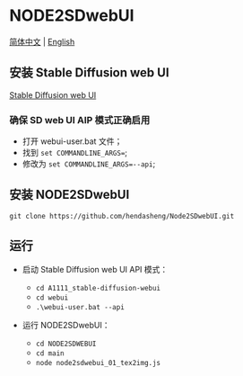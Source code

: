# NODE2SDwebUI

[简体中文](README.md) | [English](README_EN.md)

## 安装 Stable Diffusion web UI
[Stable Diffusion web UI](https://github.com/AUTOMATIC1111/stable-diffusion-webui)

### 确保 SD web UI AIP 模式正确启用
- 打开 webui-user.bat 文件；
- 找到 `set COMMANDLINE_ARGS=`;
- 修改为 `set COMMANDLINE_ARGS=--api`;

## 安装 NODE2SDwebUI
`git clone https://github.com/hendasheng/Node2SDwebUI.git`

## 运行
- 启动 Stable Diffusion web UI API 模式：
    - `cd A1111_stable-diffusion-webui`
    - `cd webui`
    - `.\webui-user.bat --api`

- 运行 NODE2SDwebUI：
    - `cd NODE2SDWEBUI`
    - `cd main`
    - `node node2sdwebui_01_tex2img.js`